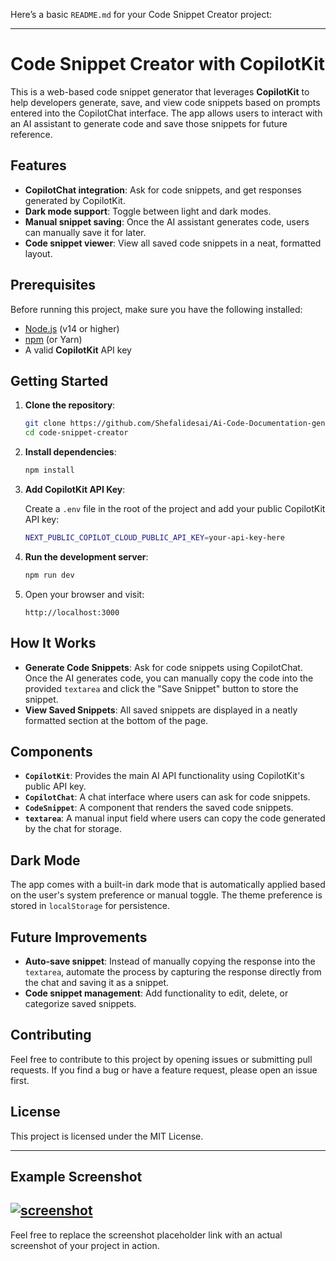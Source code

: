 Here’s a basic `README.md` for your Code Snippet Creator project:

---

# Code Snippet Creator with CopilotKit

This is a web-based code snippet generator that leverages **CopilotKit** to help developers generate, save, and view code snippets based on prompts entered into the CopilotChat interface. The app allows users to interact with an AI assistant to generate code and save those snippets for future reference.

## Features

- **CopilotChat integration**: Ask for code snippets, and get responses generated by CopilotKit.
- **Dark mode support**: Toggle between light and dark modes.
- **Manual snippet saving**: Once the AI assistant generates code, users can manually save it for later.
- **Code snippet viewer**: View all saved code snippets in a neat, formatted layout.

## Prerequisites

Before running this project, make sure you have the following installed:

- [Node.js](https://nodejs.org/en/) (v14 or higher)
- [npm](https://www.npmjs.com/) (or Yarn)
- A valid **CopilotKit** API key

## Getting Started

1. **Clone the repository**:

    ```bash
    git clone https://github.com/Shefalidesai/Ai-Code-Documentation-generator.git
    cd code-snippet-creator
    ```

2. **Install dependencies**:

    ```bash
    npm install
    ```

3. **Add CopilotKit API Key**:

   Create a `.env` file in the root of the project and add your public CopilotKit API key:

    ```bash
    NEXT_PUBLIC_COPILOT_CLOUD_PUBLIC_API_KEY=your-api-key-here
    ```

4. **Run the development server**:

    ```bash
    npm run dev
    ```

5. Open your browser and visit:

    ```
    http://localhost:3000
    ```

## How It Works

- **Generate Code Snippets**: Ask for code snippets using CopilotChat. Once the AI generates code, you can manually copy the code into the provided `textarea` and click the "Save Snippet" button to store the snippet.
- **View Saved Snippets**: All saved snippets are displayed in a neatly formatted section at the bottom of the page.

## Components

- **`CopilotKit`**: Provides the main AI API functionality using CopilotKit's public API key.
- **`CopilotChat`**: A chat interface where users can ask for code snippets.
- **`CodeSnippet`**: A component that renders the saved code snippets.
- **`textarea`**: A manual input field where users can copy the code generated by the chat for storage.

## Dark Mode

The app comes with a built-in dark mode that is automatically applied based on the user's system preference or manual toggle. The theme preference is stored in `localStorage` for persistence.

## Future Improvements

- **Auto-save snippet**: Instead of manually copying the response into the `textarea`, automate the process by capturing the response directly from the chat and saving it as a snippet.
- **Code snippet management**: Add functionality to edit, delete, or categorize saved snippets.

## Contributing

Feel free to contribute to this project by opening issues or submitting pull requests. If you find a bug or have a feature request, please open an issue first.

## License

This project is licensed under the MIT License.

---

## Example Screenshot

[![screenshot](https://via.placeholder.com/800x400.png?text=Add+a+project+screenshot)
](https://github.com/Shefalidesai/Ai-Code-Documentation-generator/blob/main/Screenshot-1.jpeg)
---

Feel free to replace the screenshot placeholder link with an actual screenshot of your project in action.
